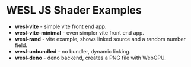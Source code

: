 # WESL JS Shader Examples

- **wesl-vite** - simple vite front end app.
- **wesl-vite-minimal** - even simpler vite front end app.
- **wesl-rand** - vite example, shows linked source and a random number field.
- **wesl-unbundled** - no bundler, dynamic linking.
- **wesl-deno** - deno backend, creates a PNG file with WebGPU.